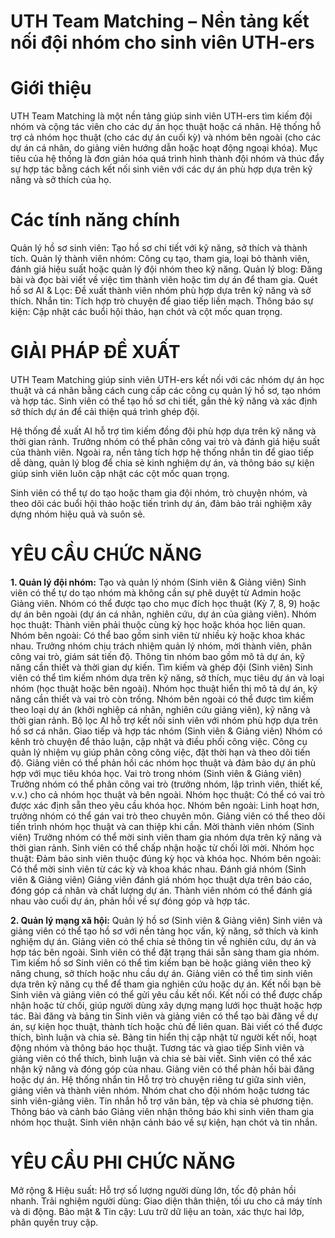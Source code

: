 # UTH Team Matching – Nền tảng kết nối đội nhóm cho sinh viên UTH-ers
# Giới thiệu
UTH Team Matching là một nền tảng giúp sinh viên UTH-ers tìm kiếm đội nhóm và cộng tác viên cho các dự án học thuật hoặc cá nhân. Hệ thống hỗ trợ cả nhóm học thuật (cho các dự án cuối kỳ) và nhóm bên ngoài (cho các dự án cá nhân, do giảng viên hướng dẫn hoặc hoạt động ngoại khóa). Mục tiêu của hệ thống là đơn giản hóa quá trình hình thành đội nhóm và thúc đẩy sự hợp tác bằng cách kết nối sinh viên với các dự án phù hợp dựa trên kỹ năng và sở thích của họ.

# Các tính năng chính
Quản lý hồ sơ sinh viên: Tạo hồ sơ chi tiết với kỹ năng, sở thích và thành tích.
Quản lý thành viên nhóm: Công cụ tạo, tham gia, loại bỏ thành viên, đánh giá hiệu suất hoặc quản lý đội nhóm theo kỹ năng.
Quản lý blog: Đăng bài và đọc bài viết về việc tìm thành viên hoặc tìm dự án để tham gia.
Quét hồ sơ AI & Lọc: Đề xuất thành viên nhóm phù hợp dựa trên kỹ năng và sở thích.
Nhắn tin: Tích hợp trò chuyện để giao tiếp liền mạch.
Thông báo sự kiện: Cập nhật các buổi hội thảo, hạn chót và cột mốc quan trọng.

# GIẢI PHÁP ĐỀ XUẤT
UTH Team Matching giúp sinh viên UTH-ers kết nối với các nhóm dự án học thuật và cá nhân bằng cách cung cấp các công cụ quản lý hồ sơ, tạo nhóm và hợp tác. Sinh viên có thể tạo hồ sơ chi tiết, gắn thẻ kỹ năng và xác định sở thích dự án để cải thiện quá trình ghép đội.

Hệ thống đề xuất AI hỗ trợ tìm kiếm đồng đội phù hợp dựa trên kỹ năng và thời gian rảnh. Trưởng nhóm có thể phân công vai trò và đánh giá hiệu suất của thành viên. Ngoài ra, nền tảng tích hợp hệ thống nhắn tin để giao tiếp dễ dàng, quản lý blog để chia sẻ kinh nghiệm dự án, và thông báo sự kiện giúp sinh viên luôn cập nhật các cột mốc quan trọng.

Sinh viên có thể tự do tạo hoặc tham gia đội nhóm, trò chuyện nhóm, và theo dõi các buổi hội thảo hoặc tiến trình dự án, đảm bảo trải nghiệm xây dựng nhóm hiệu quả và suôn sẻ.

# YÊU CẦU CHỨC NĂNG
**1. Quản lý đội nhóm:**
Tạo và quản lý nhóm (Sinh viên & Giảng viên)
Sinh viên có thể tự do tạo nhóm mà không cần sự phê duyệt từ Admin hoặc Giảng viên.
Nhóm có thể được tạo cho mục đích học thuật (Kỳ 7, 8, 9) hoặc dự án bên ngoài (dự án cá nhân, nghiên cứu, dự án của giảng viên).
Nhóm học thuật: Thành viên phải thuộc cùng kỳ học hoặc khóa học liên quan.
Nhóm bên ngoài: Có thể bao gồm sinh viên từ nhiều kỳ hoặc khoa khác nhau.
Trưởng nhóm chịu trách nhiệm quản lý nhóm, mời thành viên, phân công vai trò, giám sát tiến độ.
Thông tin nhóm bao gồm mô tả dự án, kỹ năng cần thiết và thời gian dự kiến.
Tìm kiếm và ghép đội (Sinh viên)
Sinh viên có thể tìm kiếm nhóm dựa trên kỹ năng, sở thích, mục tiêu dự án và loại nhóm (học thuật hoặc bên ngoài).
Nhóm học thuật hiển thị mô tả dự án, kỹ năng cần thiết và vai trò còn trống.
Nhóm bên ngoài có thể được tìm kiếm theo loại dự án (khởi nghiệp cá nhân, nghiên cứu giảng viên), kỹ năng và thời gian rảnh.
Bộ lọc AI hỗ trợ kết nối sinh viên với nhóm phù hợp dựa trên hồ sơ cá nhân.
Giao tiếp và hợp tác nhóm (Sinh viên & Giảng viên)
Nhóm có kênh trò chuyện để thảo luận, cập nhật và điều phối công việc.
Công cụ quản lý nhiệm vụ giúp phân công công việc, đặt thời hạn và theo dõi tiến độ.
Giảng viên có thể phản hồi các nhóm học thuật và đảm bảo dự án phù hợp với mục tiêu khóa học.
Vai trò trong nhóm (Sinh viên & Giảng viên)
Trưởng nhóm có thể phân công vai trò (trưởng nhóm, lập trình viên, thiết kế, v.v.) cho cả nhóm học thuật và bên ngoài.
Nhóm học thuật: Có thể có vai trò được xác định sẵn theo yêu cầu khóa học.
Nhóm bên ngoài: Linh hoạt hơn, trưởng nhóm có thể gán vai trò theo chuyên môn.
Giảng viên có thể theo dõi tiến trình nhóm học thuật và can thiệp khi cần.
Mời thành viên nhóm (Sinh viên)
Trưởng nhóm có thể mời sinh viên tham gia nhóm dựa trên kỹ năng và thời gian rảnh.
Sinh viên có thể chấp nhận hoặc từ chối lời mời.
Nhóm học thuật: Đảm bảo sinh viên thuộc đúng kỳ học và khóa học.
Nhóm bên ngoài: Có thể mời sinh viên từ các kỳ và khoa khác nhau.
Đánh giá nhóm (Sinh viên & Giảng viên)
Giảng viên đánh giá nhóm học thuật dựa trên báo cáo, đóng góp cá nhân và chất lượng dự án.
Thành viên nhóm có thể đánh giá nhau vào cuối dự án, phản hồi về sự đóng góp và hợp tác.

**2. Quản lý mạng xã hội:**
Quản lý hồ sơ (Sinh viên & Giảng viên)
Sinh viên và giảng viên có thể tạo hồ sơ với nền tảng học vấn, kỹ năng, sở thích và kinh nghiệm dự án.
Giảng viên có thể chia sẻ thông tin về nghiên cứu, dự án và hợp tác bên ngoài.
Sinh viên có thể đặt trạng thái sẵn sàng tham gia nhóm.
Tìm kiếm hồ sơ
Sinh viên có thể tìm kiếm bạn bè hoặc giảng viên theo kỹ năng chung, sở thích hoặc nhu cầu dự án.
Giảng viên có thể tìm sinh viên dựa trên kỹ năng cụ thể để tham gia nghiên cứu hoặc dự án.
Kết nối bạn bè
Sinh viên và giảng viên có thể gửi yêu cầu kết nối.
Kết nối có thể được chấp nhận hoặc từ chối, giúp người dùng xây dựng mạng lưới học thuật hoặc hợp tác.
Bài đăng và bảng tin
Sinh viên và giảng viên có thể tạo bài đăng về dự án, sự kiện học thuật, thành tích hoặc chủ đề liên quan.
Bài viết có thể được thích, bình luận và chia sẻ.
Bảng tin hiển thị cập nhật từ người kết nối, hoạt động nhóm và thông báo học thuật.
Tương tác và giao tiếp
Sinh viên và giảng viên có thể thích, bình luận và chia sẻ bài viết.
Sinh viên có thể xác nhận kỹ năng và đóng góp của nhau.
Giảng viên có thể phản hồi bài đăng hoặc dự án.
Hệ thống nhắn tin
Hỗ trợ trò chuyện riêng tư giữa sinh viên, giảng viên và thành viên nhóm.
Nhóm chat cho đội nhóm hoặc tương tác sinh viên-giảng viên.
Tin nhắn hỗ trợ văn bản, tệp và chia sẻ phương tiện.
Thông báo và cảnh báo
Giảng viên nhận thông báo khi sinh viên tham gia nhóm học thuật.
Sinh viên nhận cảnh báo về sự kiện, hạn chót và tin nhắn.

# YÊU CẦU PHI CHỨC NĂNG
Mở rộng & Hiệu suất: Hỗ trợ số lượng người dùng lớn, tốc độ phản hồi nhanh.
Trải nghiệm người dùng: Giao diện thân thiện, tối ưu cho cả máy tính và di động.
Bảo mật & Tin cậy: Lưu trữ dữ liệu an toàn, xác thực hai lớp, phân quyền truy cập.
